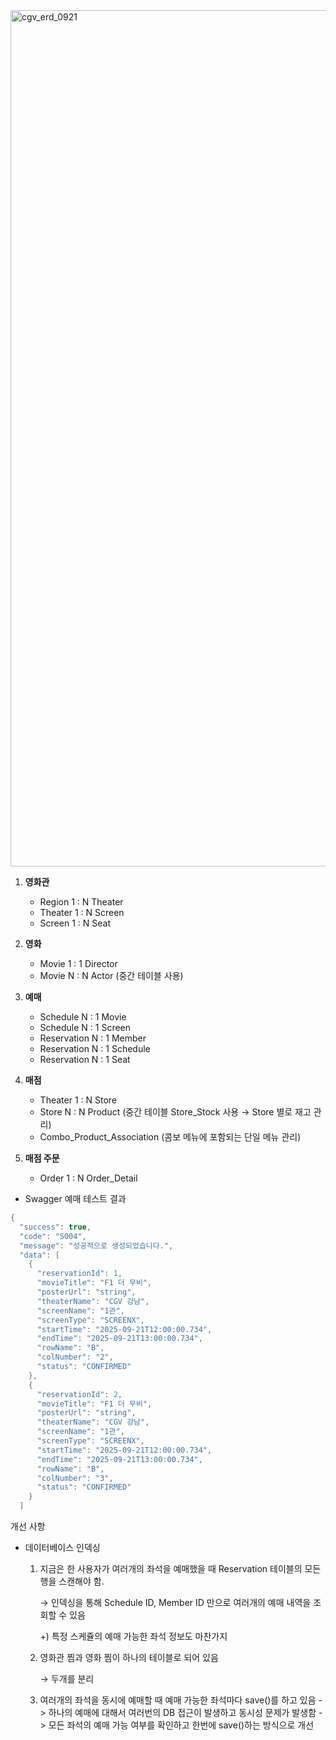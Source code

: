 <img width="1980" height="1370" alt="cgv_erd_0921" src="https://github.com/user-attachments/assets/57c8044d-7e8a-4d64-ab17-cf7066cf8bae" />

1.  **영화관**
    -   Region 1 : N Theater
    -   Theater 1 : N Screen
    -   Screen 1 : N Seat

2.  **영화**
    -   Movie 1 : 1 Director
    -   Movie N : N Actor (중간 테이블 사용)

3.  **예매**
    -   Schedule N : 1 Movie
    -   Schedule N : 1 Screen
    -   Reservation N : 1 Member
    -   Reservation N : 1 Schedule
    -   Reservation N : 1 Seat

4.  **매점**
    -   Theater 1 : N Store
    -   Store N : N Product (중간 테이블 Store_Stock 사용 → Store 별로 재고 관리)
    -   Combo_Product_Association (콤보 메뉴에 포함되는 단일 메뉴 관리)

5.  **매점 주문**
    -   Order 1 : N Order_Detail

- Swagger 예매 테스트 결과
```java
{
  "success": true,
  "code": "S004",
  "message": "성공적으로 생성되었습니다.",
  "data": [
    {
      "reservationId": 1,
      "movieTitle": "F1 더 무비",
      "posterUrl": "string",
      "theaterName": "CGV 강남",
      "screenName": "1관",
      "screenType": "SCREENX",
      "startTime": "2025-09-21T12:00:00.734",
      "endTime": "2025-09-21T13:00:00.734",
      "rowName": "B",
      "colNumber": "2",
      "status": "CONFIRMED"
    },
    {
      "reservationId": 2,
      "movieTitle": "F1 더 무비",
      "posterUrl": "string",
      "theaterName": "CGV 강남",
      "screenName": "1관",
      "screenType": "SCREENX",
      "startTime": "2025-09-21T12:00:00.734",
      "endTime": "2025-09-21T13:00:00.734",
      "rowName": "B",
      "colNumber": "3",
      "status": "CONFIRMED"
    }
  ]
```

개선 사항

- 데이터베이스 인덱싱
    1. 지금은 한 사용자가 여러개의 좌석을 예매했을 때 Reservation 테이블의 모든 행을 스캔해야 함.
        
        → 인덱싱을 통해 Schedule ID, Member ID 만으로 여러개의 예매 내역을 조회할 수 있음
        
        +) 특정 스케쥴의 예매 가능한 좌석 정보도 마찬가지
        
    2. 영화관 찜과 영화 찜이 하나의 테이블로 되어 있음
        
        → 두개를 분리
     3. 여러개의 좌석을 동시에 예매할 때 예매 가능한 좌석마다 save()를 하고 있음
         -> 하나의 예매에 대해서 여러번의 DB 접근이 발생하고 동시성 문제가 발생함
        -> 모든 좌석의 예매 가능 여부를 확인하고 한번에 save()하는 방식으로 개선
